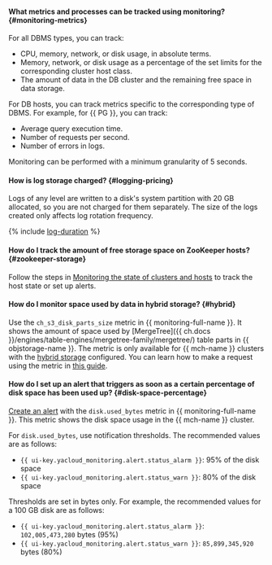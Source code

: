 #### What metrics and processes can be tracked using monitoring? {#monitoring-metrics}

For all DBMS types, you can track:

- CPU, memory, network, or disk usage, in absolute terms.
- Memory, network, or disk usage as a percentage of the set limits for the corresponding cluster host class.
- The amount of data in the DB cluster and the remaining free space in data storage.

For DB hosts, you can track metrics specific to the corresponding type of DBMS. For example, for {{ PG }}, you can track:

- Average query execution time.
- Number of requests per second.
- Number of errors in logs.

Monitoring can be performed with a minimum granularity of 5 seconds.

#### How is log storage charged? {#logging-pricing}

Logs of any level are written to a disk's system partition with 20 GB allocated, so you are not charged for them separately. The size of the logs created only affects log rotation frequency.

{% include [log-duration](../../_includes/mdb/log-duration-qa.md) %}

#### How do I track the amount of free storage space on ZooKeeper hosts? {#zookeeper-storage}

Follow the steps in [Monitoring the state of clusters and hosts](../../managed-clickhouse/operations/monitoring.md) to track the host state or set up alerts.

#### How do I monitor space used by data in hybrid storage? {#hybrid}

Use the `ch_s3_disk_parts_size` metric in {{ monitoring-full-name }}. It shows the amount of space used by [MergeTree]({{ ch.docs }}/engines/table-engines/mergetree-family/mergetree/) table parts in {{ objstorage-name }}. The metric is only available for {{ mch-name }} clusters with the [hybrid storage](../../managed-clickhouse/concepts/storage.md#hybrid-storage-features) configured. You can learn how to make a request using the metric in [this guide](../../managed-clickhouse/tutorials/hybrid-storage.md#metrics).

#### How do I set up an alert that triggers as soon as a certain percentage of disk space has been used up? {#disk-space-percentage}

[Create an alert](../../managed-clickhouse/operations/monitoring.md#monitoring-integration) with the `disk.used_bytes` metric in {{ monitoring-full-name }}. This metric shows the disk space usage in the {{ mch-name }} cluster.

For `disk.used_bytes`, use notification thresholds. The recommended values are as follows:

* `{{ ui-key.yacloud_monitoring.alert.status_alarm }}`: 95% of the disk space
* `{{ ui-key.yacloud_monitoring.alert.status_warn }}`: 80% of the disk space

Thresholds are set in bytes only. For example, the recommended values for a 100 GB disk are as follows:

* `{{ ui-key.yacloud_monitoring.alert.status_alarm }}`: `102,005,473,280` bytes (95%)
* `{{ ui-key.yacloud_monitoring.alert.status_warn }}`: `85,899,345,920` bytes (80%)
